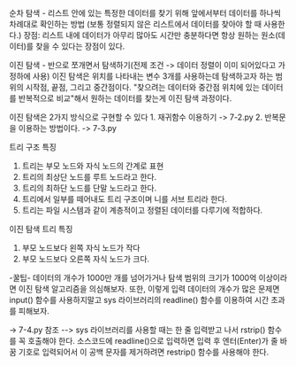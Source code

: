 순차 탐색 - 리스트 안에 있는 특정한 데이터를 찾기 위해 앞에서부터 데이터를 하나씩 차례대로 확인하는 방법 (보통 정렬되지 않은 리스트에서 데이터를 찾아야 할 때 사용한다.)
장점: 리스트 내에 데이터가 아무리 많아도 시간만 충분하다면 항상 원하는 원소(데이터)를 찾을 수 있다는 장점이 있다.

이진 탐색 - 반으로 쪼개면서 탐색하기(전제 조건 -> 데이터 정렬이 이미 되어있다고 가정하에 사용)
이진 탐색은 위치를 나타내는 변수 3개를 사용하는데 탐색하고자 하는 범위의 시작점, 끝점, 그리고 중간점이다. "찾으려는 데이터와 중간점 위치에 있는 데이터를 반복적으로 비교"해서 원하는 데이터를 찾는게 이진 탐색 과정이다.

이진 탐색은 2가지 방식으로 구현할 수 있다
    1. 재귀함수 이용하기            -> 7-2.py
    2. 반복문을 이용하는 방법이다.  -> 7-3.py

트리 구조 특징
1. 트리는 부모 노드와 자식 노드의 간계로 표현
2. 트리의 최상단 노드를 루트 노드라고 한다.
3. 트리의 최하단 노드를 단말 노드라고 한다.
4. 트리에서 일부를 떼어내도 트리 구조이며 니를 서브 트리라 한다.
5. 트리는 파일 시스템과 같이 계층적이고 정렬된 데이터를 다루기에 적합하다.

이진 탐색 트리 특징
1. 부모 노드보다 왼쪽 자식 노드가 작다
2. 부모 노드보다 오른쪽 자식 노드가 크다.

-꿀팁-
데이터의 개수가 1000만 개를 넘어가거나 탐색 범위의 크기가 1000억 이상이라면 이진 탐색 알고리즘을 의심해보자.
또한, 이렇게 입력 데이터의 개수가 많은 문제면 input() 함수를 사용하지말고 sys 라이브러리의 readline() 함수를 이용하여 시간 초과를 피해보자.

-> 7-4.py 참조
--> sys 라이브러리를 사용할 때는 한 줄 입력받고 나서 rstrip() 함수를 꼭 호출해야 한다. 소스코드에 readline()으로 입력하면 입력 후 엔터(Enter)가 줄 바꿈 기호로 입력되어서 이 공백 문자를 제거하려면 restrip() 함수를 사용해야 한다.